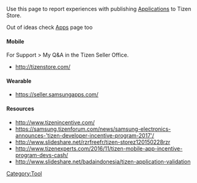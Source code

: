 Use this page to report experiences with publishing
[Applications](Applications "wikilink") to Tizen Store.

Out of ideas check [Apps](Apps "wikilink") page too

#### Mobile

For Support \> My Q&A in the Tizen Seller Office.

-   <http://tizenstore.com/>

#### Wearable

-   <https://seller.samsungapps.com/>

#### Resources

-   <http://www.tizenincentive.com/>
-   <https://samsung.tizenforum.com/news/samsung-electronics-announces-'tizen-developer-incentive-program-2017'/>
-   <http://www.slideshare.net/rzrfreefr/tizen-storez120150228rzr>
-   <http://www.tizenexperts.com/2016/11/tizen-mobile-app-incentive-program-devs-cash/>
-   <http://www.slideshare.net/badaindonesia/tizen-application-validation>

[Category:Tool](Category:Tool "wikilink")
